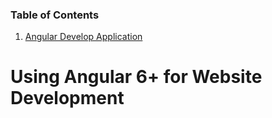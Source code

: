 ### Table of Contents

1. [Angular Develop Application](https://github.com/marvtdawson/PortfolioPage/new/main#using-angular-6-for-website-development)

# Using Angular 6+ for Website Development
